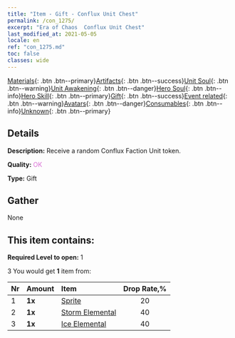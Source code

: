 ```yaml
---
title: "Item - Gift - Conflux Unit Chest"
permalink: /con_1275/
excerpt: "Era of Chaos  Conflux Unit Chest"
last_modified_at: 2021-05-05
locale: en
ref: "con_1275.md"
toc: false
classes: wide
---
```

 [Materials](/Items/){: .btn .btn--primary}[Artifacts](/Items/Artifacts/){: .btn .btn--success}[Unit Soul](/Items/UnitSoul/){: .btn .btn--warning}[Unit Awakening](/Items/UnitAwakening/){: .btn .btn--danger}[Hero Soul](/Items/HeroSoul/){: .btn .btn--info}[Hero Skill](/Items/HeroSkill/){: .btn .btn--primary}[Gift](/Items/Gift/){: .btn .btn--success}[Event related](/Items/Events/){: .btn .btn--warning}[Avatars](/Items/Avatars/){: .btn .btn--danger}[Consumables](/Items/Consumables/){: .btn .btn--info}[Unknown](/Items/Unknown/){: .btn .btn--primary}

## Details
 **Description:** Receive a random Conflux Faction Unit token.

 **Quality:** <span style="color: #DA70D6">OK</span>

 **Type:** Gift

## Gather

  None

## This item contains:

 **Required Level to open:** 1

 3 You would get **1** item  from:

  | Nr | Amount |     Item    | Drop Rate,% |
  |:---|:-------|:------------|:---------:|
  | 1 |  **1x** | [Sprite](/Items/unt_262/) | 20 | 
  | 2 |  **1x** | [Storm Elemental](/Items/unt_263/) | 40 | 
  | 3 |  **1x** | [Ice Elemental](/Items/unt_264/) | 40 | 
